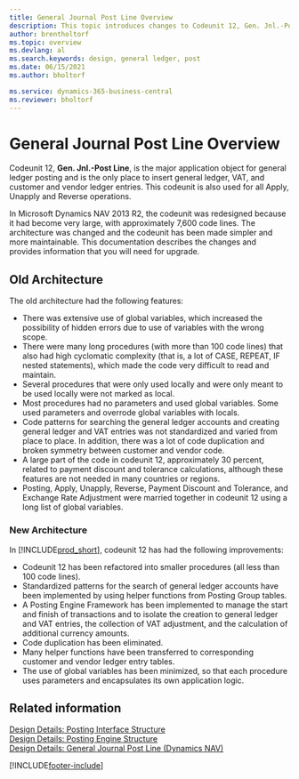```yaml
---
title: General Journal Post Line Overview
description: This topic introduces changes to Codeunit 12, Gen. Jnl.-Post Line, and is the only place to insert general ledger, VAT, and customer and vendor ledger entries.
author: brentholtorf
ms.topic: overview
ms.devlang: al
ms.search.keywords: design, general ledger, post
ms.date: 06/15/2021
ms.author: bholtorf

ms.service: dynamics-365-business-central
ms.reviewer: bholtorf
---
```

# General Journal Post Line Overview

Codeunit 12, **Gen. Jnl.-Post Line**, is the major application object for general ledger posting and is the only place to insert general ledger, VAT, and customer and vendor ledger entries. This codeunit is also used for all Apply, Unapply and Reverse operations.  
  
In Microsoft Dynamics NAV 2013 R2, the codeunit was redesigned because it had become very large, with approximately 7,600 code lines. The architecture was changed and the codeunit has been made simpler and more maintainable. This documentation describes the changes and provides information that you will need for upgrade.  
  
## Old Architecture  
The old architecture had the following features:  
  
* There was extensive use of global variables, which increased the possibility of hidden errors due to use of variables with the wrong scope.  
* There were many long procedures (with more than 100 code lines) that also had high cyclomatic complexity (that is, a lot of CASE, REPEAT, IF nested statements), which made the code very difficult to read and maintain.  
* Several procedures that were only used locally and were only meant to be used locally were not marked as local.  
* Most procedures had no parameters and used global variables. Some used parameters and overrode global variables with locals.  
* Code patterns for searching the general ledger accounts and creating general ledger and VAT entries was not standardized and varied from place to place. In addition, there was a lot of code duplication and broken symmetry between customer and vendor code.  
* A large part of the code in codeunit 12, approximately 30 percent, related to payment discount and tolerance calculations, although these features are not needed in many countries or regions.  
* Posting, Apply, Unapply, Reverse, Payment Discount and Tolerance, and Exchange Rate Adjustment were married together in codeunit 12 using a long list of global variables.  
  
### New Architecture  
In [!INCLUDE[prod_short](includes/prod_short.md)], codeunit 12 has had the following improvements:  
  
* Codeunit 12 has been refactored into smaller procedures (all less than 100 code lines).  
* Standardized patterns for the search of general ledger accounts have been implemented by using helper functions from Posting Group tables.  
* A Posting Engine Framework has been implemented to manage the start and finish of transactions and to isolate the creation to general ledger and VAT entries, the collection of VAT adjustment, and the calculation of additional currency amounts.  
* Code duplication has been eliminated.  
* Many helper functions have been transferred to corresponding customer and vendor ledger entry tables.  
* The use of global variables has been minimized, so that each procedure uses parameters and encapsulates its own application logic.  
  
## Related information

[Design Details: Posting Interface Structure](design-details-posting-interface-structure.md)  
[Design Details: Posting Engine Structure](design-details-posting-engine-structure.md)  
[Design Details: General Journal Post Line (Dynamics NAV)](/dynamics-nav-app/design-details-general-journal-post-line)  


[!INCLUDE[footer-include](includes/footer-banner.md)]